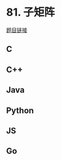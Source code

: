 # 81. 子矩阵

[题目链接](https://kamacoder.com/problempage.php?pid=1121)

## C

## C++

## Java

## Python

## JS

## Go
